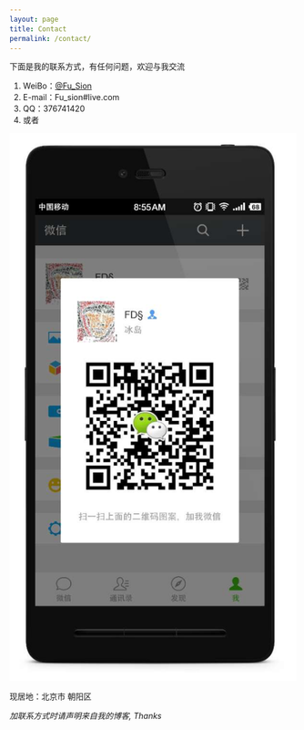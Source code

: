 ```yaml
---
layout: page
title: Contact
permalink: /contact/
---
```

下面是我的联系方式，有任何问题，欢迎与我交流

1. WeiBo：[@Fu_Sion](http://weibo.com/fudongsheng)
2. E-mail：Fu_sion#live.com
3. QQ：376741420
4. 或者


![weiChat](https://raw.githubusercontent.com/SionFu/SionFu.github.io/master/_site/images/WeChat.png)

现居地：北京市 朝阳区

*加联系方式时请声明来自我的博客, Thanks*


